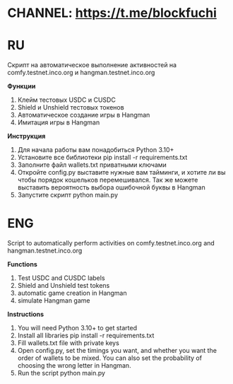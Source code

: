 # CHANNEL: https://t.me/blockfuchi

# RU

Скрипт на автоматическое выполнение активностей на comfy.testnet.inco.org и hangman.testnet.inco.org


**Функции**
1. Клейм тестовых USDC и CUSDC
2. Shield и Unshield тестовых токенов
3. Автоматическое создание игры в Hangman
4. Имитация игры в Hangman

**Инструкция**
1. Для начала работы вам понадобиться Python 3.10+
2. Установите все библиотеки pip install -r requirements.txt
3. Заполните файл wallets.txt приватными ключами
4. Откройте config.py выставите нужные вам тайминги, и хотите ли вы чтобы порядок кошельков перемешивался. Так же можете выставить вероятность выбора ошибочной буквы в Hangman
5. Запустите скрипт python main.py


# ENG

Script to automatically perform activities on comfy.testnet.inco.org and hangman.testnet.inco.org


**Functions**
1. Test USDC and CUSDC labels
2. Shield and Unshield test tokens
3. automatic game creation in Hangman
4. simulate Hangman game

**Instructions**
1. You will need Python 3.10+ to get started
2. Install all libraries pip install -r requirements.txt
3. Fill wallets.txt file with private keys
4. Open config.py, set the timings you want, and whether you want the order of wallets to be mixed. You can also set the probability of choosing the wrong letter in Hangman.
5. Run the script python main.py
